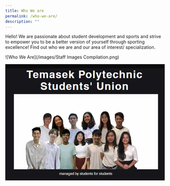 ```yaml
---
title: Who We are
permalink: /who-we-are/
description: ""
---
```

Hello! We are passionate about student development and sports and strive to empower you to be a better version of yourself through sporting excellence! Find out who we are and our area of interest/ specialization.

![Who We Are](/images/Staff Images Compilation.png)

[![TPSU Sharing](/images/BeInvolved-TPSUSharing.png)](/cca-and-student-groups/performing-arts)
